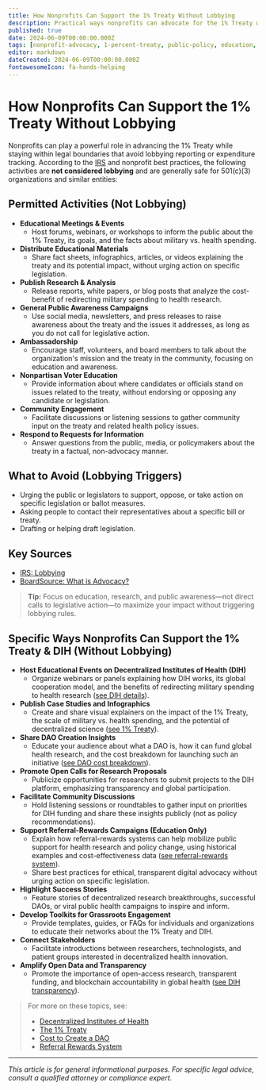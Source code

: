 ```yaml
---
title: How Nonprofits Can Support the 1% Treaty Without Lobbying
description: Practical ways nonprofits can advocate for the 1% Treaty without triggering lobbying restrictions or tracking lobbying expenditures.
published: true
date: 2024-06-09T00:00:00.000Z
tags: [nonprofit-advocacy, 1-percent-treaty, public-policy, education, irs-guidance]
editor: markdown
dateCreated: 2024-06-09T00:00:00.000Z
fontawesomeIcon: fa-hands-helping
---
```


# How Nonprofits Can Support the 1% Treaty Without Lobbying

Nonprofits can play a powerful role in advancing the 1% Treaty while staying within legal boundaries that avoid lobbying reporting or expenditure tracking. According to the [IRS](https://www.irs.gov/charities-non-profits/lobbying) and nonprofit best practices, the following activities are **not considered lobbying** and are generally safe for 501(c)(3) organizations and similar entities:

## Permitted Activities (Not Lobbying)

- **Educational Meetings & Events**
  - Host forums, webinars, or workshops to inform the public about the 1% Treaty, its goals, and the facts about military vs. health spending.
- **Distribute Educational Materials**
  - Share fact sheets, infographics, articles, or videos explaining the treaty and its potential impact, without urging action on specific legislation.
- **Publish Research & Analysis**
  - Release reports, white papers, or blog posts that analyze the cost-benefit of redirecting military spending to health research.
- **General Public Awareness Campaigns**
  - Use social media, newsletters, and press releases to raise awareness about the treaty and the issues it addresses, as long as you do not call for legislative action.
- **Ambassadorship**
  - Encourage staff, volunteers, and board members to talk about the organization's mission and the treaty in the community, focusing on education and awareness.
- **Nonpartisan Voter Education**
  - Provide information about where candidates or officials stand on issues related to the treaty, without endorsing or opposing any candidate or legislation.
- **Community Engagement**
  - Facilitate discussions or listening sessions to gather community input on the treaty and related health policy issues.
- **Respond to Requests for Information**
  - Answer questions from the public, media, or policymakers about the treaty in a factual, non-advocacy manner.

## What to Avoid (Lobbying Triggers)
- Urging the public or legislators to support, oppose, or take action on specific legislation or ballot measures.
- Asking people to contact their representatives about a specific bill or treaty.
- Drafting or helping draft legislation.

## Key Sources
- [IRS: Lobbying](https://www.irs.gov/charities-non-profits/lobbying)
- [BoardSource: What is Advocacy?](https://boardsource.org/resources/what-is-advocacy/)

> **Tip:** Focus on education, research, and public awareness—not direct calls to legislative action—to maximize your impact without triggering lobbying rules.

## Specific Ways Nonprofits Can Support the 1% Treaty & DIH (Without Lobbying)

- **Host Educational Events on Decentralized Institutes of Health (DIH)**
  - Organize webinars or panels explaining how DIH works, its global cooperation model, and the benefits of redirecting military spending to health research ([see DIH details](decentralized-institutes-of-health.md)).
- **Publish Case Studies and Infographics**
  - Create and share visual explainers on the impact of the 1% Treaty, the scale of military vs. health spending, and the potential of decentralized science ([see 1% Treaty](1-percent-treaty.md)).
- **Share DAO Creation Insights**
  - Educate your audience about what a DAO is, how it can fund global health research, and the cost breakdown for launching such an initiative ([see DAO cost breakdown](cost-to-create-a-dao.md)).
- **Promote Open Calls for Research Proposals**
  - Publicize opportunities for researchers to submit projects to the DIH platform, emphasizing transparency and global participation.
- **Facilitate Community Discussions**
  - Hold listening sessions or roundtables to gather input on priorities for DIH funding and share these insights publicly (not as policy recommendations).
- **Support Referral-Rewards Campaigns (Education Only)**
  - Explain how referral-rewards systems can help mobilize public support for health research and policy change, using historical examples and cost-effectiveness data ([see referral-rewards system](../referral-rewards-system.md)).
  - Share best practices for ethical, transparent digital advocacy without urging action on specific legislation.
- **Highlight Success Stories**
  - Feature stories of decentralized research breakthroughs, successful DAOs, or viral public health campaigns to inspire and inform.
- **Develop Toolkits for Grassroots Engagement**
  - Provide templates, guides, or FAQs for individuals and organizations to educate their networks about the 1% Treaty and DIH.
- **Connect Stakeholders**
  - Facilitate introductions between researchers, technologists, and patient groups interested in decentralized health innovation.
- **Amplify Open Data and Transparency**
  - Promote the importance of open-access research, transparent funding, and blockchain accountability in global health ([see DIH transparency](decentralized-institutes-of-health.md)).

> For more on these topics, see:
> - [Decentralized Institutes of Health](decentralized-institutes-of-health.md)
> - [The 1% Treaty](1-percent-treaty.md)
> - [Cost to Create a DAO](cost-to-create-a-dao.md)
> - [Referral Rewards System](../referral-rewards-system.md)

---

*This article is for general informational purposes. For specific legal advice, consult a qualified attorney or compliance expert.* 
